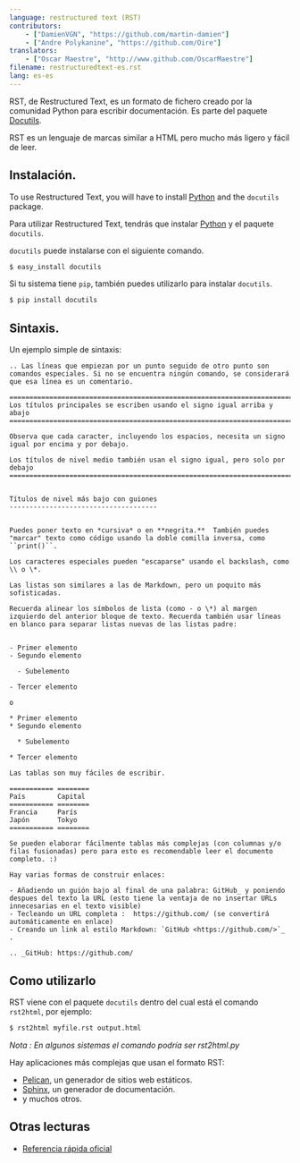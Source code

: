 ```yaml
---
language: restructured text (RST)
contributors:
    - ["DamienVGN", "https://github.com/martin-damien"]
    - ["Andre Polykanine", "https://github.com/Oire"]
translators:
    - ["Oscar Maestre", "http://www.github.com/OscarMaestre"]
filename: restructuredtext-es.rst
lang: es-es
---
```



RST, de Restructured Text, es un formato de fichero creado por la comunidad Python para escribir documentación. Es parte del paquete [Docutils](https://docutils.sourceforge.io/rst.html).

RST es un lenguaje de marcas similar a HTML pero mucho más ligero y fácil de leer.

## Instalación.

To use Restructured Text, you will have to install [Python](http://www.python.org) and the `docutils` package.

Para utilizar Restructured Text, tendrás que instalar [Python](http://www.python.org) y el paquete `docutils`.

`docutils` puede instalarse con el siguiente comando.

```bash
$ easy_install docutils
```

Si tu sistema tiene `pip`, también puedes utilizarlo para instalar `docutils`.

```bash
$ pip install docutils
```


## Sintaxis.

Un ejemplo simple de sintaxis:

```
.. Las líneas que empiezan por un punto seguido de otro punto son comandos especiales. Si no se encuentra ningún comando, se considerará que esa línea es un comentario.

========================================================================
Los títulos principales se escriben usando el signo igual arriba y abajo
========================================================================

Observa que cada caracter, incluyendo los espacios, necesita un signo igual por encima y por debajo.

Los títulos de nivel medio también usan el signo igual, pero solo por debajo
=============================================================================


Títulos de nivel más bajo con guiones
-------------------------------------


Puedes poner texto en *cursiva* o en **negrita.**  También puedes "marcar" texto como código usando la doble comilla inversa, como ``print()``.

Los caracteres especiales pueden "escaparse" usando el backslash, como \\ o \*.

Las listas son similares a las de Markdown, pero un poquito más sofisticadas.

Recuerda alinear los símbolos de lista (como - o \*) al margen izquierdo del anterior bloque de texto. Recuerda también usar líneas en blanco para separar listas nuevas de las listas padre:


- Primer elemento
- Segundo elemento

  - Subelemento
    
- Tercer elemento

o

* Primer elemento
* Segundo elemento
    
  * Subelemento

* Tercer elemento

Las tablas son muy fáciles de escribir.

=========== ========
País        Capital
=========== ========
Francia     París
Japón       Tokyo
=========== ========

Se pueden elaborar fácilmente tablas más complejas (con columnas y/o filas fusionadas) pero para esto es recomendable leer el documento completo. :)

Hay varias formas de construir enlaces:

- Añadiendo un guión bajo al final de una palabra: GitHub_ y poniendo despues del texto la URL (esto tiene la ventaja de no insertar URLs innecesarias en el texto visible)
- Tecleando un URL completa :  https://github.com/ (se convertirá automáticamente en enlace)
- Creando un link al estilo Markdown: `GitHub <https://github.com/>`_ .

.. _GitHub: https://github.com/
```


## Como utilizarlo

RST viene con el paquete `docutils` dentro del cual está el comando `rst2html`, por ejemplo:

```bash
$ rst2html myfile.rst output.html
```

*Nota : En algunos sistemas el comando podría ser rst2html.py*

Hay aplicaciones más complejas que usan el formato RST:

- [Pelican](http://blog.getpelican.com/), un generador de sitios web estáticos.
- [Sphinx](http://sphinx-doc.org/), un generador de documentación.
- y muchos otros.


## Otras lecturas

- [Referencia rápida oficial](http://docutils.sourceforge.net/docs/user/rst/quickref.html)
